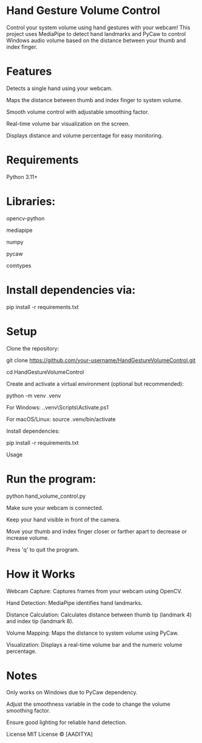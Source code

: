 # Hand Gesture Volume Control

Control your system volume using hand gestures with your webcam! This project uses MediaPipe to detect hand landmarks and PyCaw to control Windows audio volume based on the distance between your thumb and index finger.

# Features

Detects a single hand using your webcam.

Maps the distance between thumb and index finger to system volume.

Smooth volume control with adjustable smoothing factor.

Real-time volume bar visualization on the screen.

Displays distance and volume percentage for easy monitoring.

# Requirements

Python 3.11+

# Libraries:

opencv-python

mediapipe

numpy

pycaw

comtypes

# Install dependencies via:

pip install -r requirements.txt

# Setup

Clone the repository:

git clone https://github.com/your-username/HandGestureVolumeControl.git

cd HandGestureVolumeControl


Create and activate a virtual environment (optional but recommended):

python -m venv .venv

For Windows: .\.venv\Scripts\Activate.ps1

For macOS/Linux:  source .venv/bin/activate


Install dependencies:

pip install -r requirements.txt

Usage

# Run the program:

python hand_volume_control.py


Make sure your webcam is connected.

Keep your hand visible in front of the camera.

Move your thumb and index finger closer or farther apart to decrease or increase volume.

Press 'q' to quit the program.

# How it Works

Webcam Capture: Captures frames from your webcam using OpenCV.

Hand Detection: MediaPipe identifies hand landmarks.

Distance Calculation: Calculates distance between thumb tip (landmark 4) and index tip (landmark 8).

Volume Mapping: Maps the distance to system volume using PyCaw.

Visualization: Displays a real-time volume bar and the numeric volume percentage.

# Notes

Only works on Windows due to PyCaw dependency.

Adjust the smoothness variable in the code to change the volume smoothing factor.

Ensure good lighting for reliable hand detection.

License
MIT License © [AADITYA]
